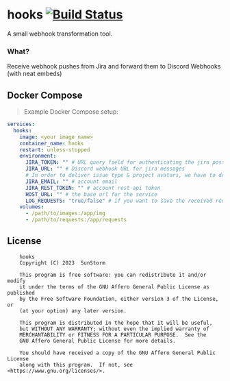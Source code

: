 # hooks [![Build Status](https://github.com/based-zrt/hooks/actions/workflows/build.yml/badge.svg)](https://github.com/based-zrt/hooks/actions/workflows/build.yml)

A small webhook transformation tool.

### What?

Receive webhook pushes from Jira and forward them to Discord Webhooks (with neat embeds)

## Docker Compose

> Example Docker Compose setup:

```yml
services:
  hooks:
    image: <your image name>
    container_name: hooks
    restart: unless-stopped
    environment:
      JIRA_TOKEN: "" # URL query field for authenticating the jira post request
      JIRA_URL: "" # Discord webhook URL for jira messages
      # In order to deliver issue type & project avatars, we have to download and redirect the images using an authorized
      JIRA_EMAIL: "" # account email
      JIRA_REST_TOKEN: "" # account rest api token
      HOST_URL: "" # the base url for the service
      LOG_REQUESTS: "true/false" # if you want to save the received requests set it to true
    volumes:
      - /path/to/images:/app/img
      - /path/to/requests:/app/requests
```

## License

```
    hooks
    Copyright (C) 2023  SunStorm

    This program is free software: you can redistribute it and/or modify
    it under the terms of the GNU Affero General Public License as published
    by the Free Software Foundation, either version 3 of the License, or
    (at your option) any later version.

    This program is distributed in the hope that it will be useful,
    but WITHOUT ANY WARRANTY; without even the implied warranty of
    MERCHANTABILITY or FITNESS FOR A PARTICULAR PURPOSE.  See the
    GNU Affero General Public License for more details.

    You should have received a copy of the GNU Affero General Public License
    along with this program.  If not, see <https://www.gnu.org/licenses/>.
```
